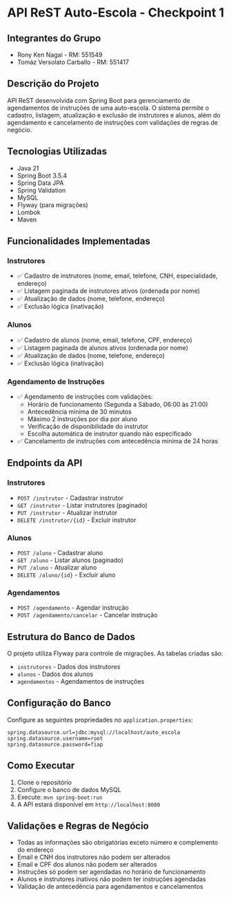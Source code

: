 # API ReST Auto-Escola - Checkpoint 1

## Integrantes do Grupo
- Rony Ken Nagai - RM: 551549
- Tomáz Versolato Carballo - RM: 551417

## Descrição do Projeto

API ReST desenvolvida com Spring Boot para gerenciamento de agendamentos de instruções de uma auto-escola. O sistema permite o cadastro, listagem, atualização e exclusão de instrutores e alunos, além do agendamento e cancelamento de instruções com validações de regras de negócio.

## Tecnologias Utilizadas

- Java 21
- Spring Boot 3.5.4
- Spring Data JPA
- Spring Validation
- MySQL
- Flyway (para migrações)
- Lombok
- Maven

## Funcionalidades Implementadas

### Instrutores
- ✅ Cadastro de instrutores (nome, email, telefone, CNH, especialidade, endereço)
- ✅ Listagem paginada de instrutores ativos (ordenada por nome)
- ✅ Atualização de dados (nome, telefone, endereço)
- ✅ Exclusão lógica (inativação)

### Alunos
- ✅ Cadastro de alunos (nome, email, telefone, CPF, endereço)
- ✅ Listagem paginada de alunos ativos (ordenada por nome)
- ✅ Atualização de dados (nome, telefone, endereço)
- ✅ Exclusão lógica (inativação)

### Agendamento de Instruções
- ✅ Agendamento de instruções com validações:
  - Horário de funcionamento (Segunda a Sábado, 06:00 às 21:00)
  - Antecedência mínima de 30 minutos
  - Máximo 2 instruções por dia por aluno
  - Verificação de disponibilidade do instrutor
  - Escolha automática de instrutor quando não especificado
- ✅ Cancelamento de instruções com antecedência mínima de 24 horas

## Endpoints da API

### Instrutores
- `POST /instrutor` - Cadastrar instrutor
- `GET /instrutor` - Listar instrutores (paginado)
- `PUT /instrutor` - Atualizar instrutor
- `DELETE /instrutor/{id}` - Excluir instrutor

### Alunos
- `POST /aluno` - Cadastrar aluno
- `GET /aluno` - Listar alunos (paginado)
- `PUT /aluno` - Atualizar aluno
- `DELETE /aluno/{id}` - Excluir aluno

### Agendamentos
- `POST /agendamento` - Agendar instrução
- `POST /agendamento/cancelar` - Cancelar instrução

## Estrutura do Banco de Dados

O projeto utiliza Flyway para controle de migrações. As tabelas criadas são:
- `instrutores` - Dados dos instrutores
- `alunos` - Dados dos alunos
- `agendamentos` - Agendamentos de instruções

## Configuração do Banco

Configure as seguintes propriedades no `application.properties`:

```properties
spring.datasource.url=jdbc:mysql://localhost/auto_escola
spring.datasource.username=root
spring.datasource.password=fiap
```

## Como Executar

1. Clone o repositório
2. Configure o banco de dados MySQL
3. Execute: `mvn spring-boot:run`
4. A API estará disponível em `http://localhost:8080`

## Validações e Regras de Negócio

- Todas as informações são obrigatórias exceto número e complemento do endereço
- Email e CNH dos instrutores não podem ser alterados
- Email e CPF dos alunos não podem ser alterados
- Instruções só podem ser agendadas no horário de funcionamento
- Alunos e instrutores inativos não podem ter instruções agendadas
- Validação de antecedência para agendamentos e cancelamentos

